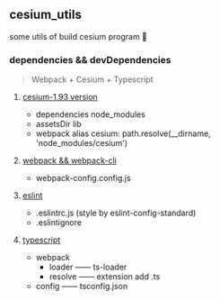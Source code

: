 ## cesium_utils

some utils of build cesium program 🧰

### dependencies && devDependencies

> Webpack + Cesium + Typescript

1. <u>cesium-1.93 version</u>
   - dependencies node_modules
   - assetsDir lib
   - webpack alias cesium: path.resolve(\_\_dirname, 'node_modules/cesium')
   
2. <u>webpack && webpack-cli</u>
   - webpack-config.config.js
   
3. <u>eslint</u>
   - .eslintrc.js (style by eslint-config-standard)
   - .eslintignore
   
4. <u>typescript</u>
   - webpack
     - loader —— ts-loader
     - resolve —— extension add .ts
   - config —— tsconfig.json

